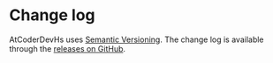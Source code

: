 # Change log

AtCoderDevHs uses [Semantic Versioning][].
The change log is available through the [releases on GitHub][].

[Semantic Versioning]: http://semver.org/spec/v2.0.0.html
[releases on GitHub]: https://github.com/no-moree-ria10/AtCoderDevHs/releases
